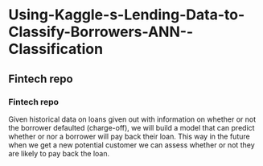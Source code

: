 # Using-Kaggle-s-Lending-Data-to-Classify-Borrowers-ANN--Classification

## Fintech repo

### Fintech repo


Given historical data on loans given out with information on whether or not the borrower defaulted (charge-off), we will build a model that can predict whether or nor a borrower will pay back their loan. This way in the future when we get a new potential customer we can assess whether or not they are likely to pay back the loan.
